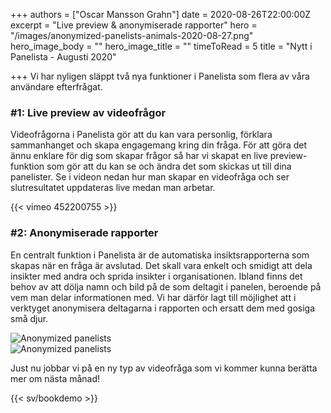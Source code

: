 +++
authors = ["Oscar Mansson Grahn"]
date = 2020-08-26T22:00:00Z
excerpt = "Live preview & anonymiserade rapporter"
hero = "/images/anonymized-panelists-animals-2020-08-27.png"
hero_image_body = ""
hero_image_title = ""
timeToRead = 5
title = "Nytt i Panelista - Augusti 2020"

+++
Vi har nyligen släppt två nya funktioner i Panelista som flera av våra användare efterfrågat.

### #1: Live preview av videofrågor

Videofrågorna i Panelista gör att du kan vara personlig, förklara sammanhanget och skapa engagemang kring din fråga. För att göra det ännu enklare för dig som skapar frågor så har vi skapat en live preview-funktion som gör att du kan se och ändra det som skickas ut till dina panelister. Se i videon nedan hur man skapar en videofråga och ser slutresultatet uppdateras live medan man arbetar.

{{< vimeo 452200755 >}}

### #2: Anonymiserade rapporter

En centralt funktion i Panelista är de automatiska insiktsrapporterna som skapas när en fråga är avslutad. Det skall vara enkelt och smidigt att dela insikter med andra och sprida insikter i organisationen. Ibland finns det behov av att dölja namn och bild på de som deltagit i panelen, beroende på vem man delar informationen med. Vi har därför lagt till möjlighet att i verktyget anonymisera deltagarna i rapporten och ersatt dem med gosiga små djur.

<div class="Image__small"> <img src="/images/anonymized-panelists-2020-08-27.png" alt="Anonymized panelists" /> </div>

<div class="Image__small"> <img src="/images/anonymized-panelists-2-2020-08-27.png" alt="Anonymized panelists" /> </div>

Just nu jobbar vi på en ny typ av videofråga som vi kommer kunna berätta mer om nästa månad!

{{< sv/bookdemo >}}